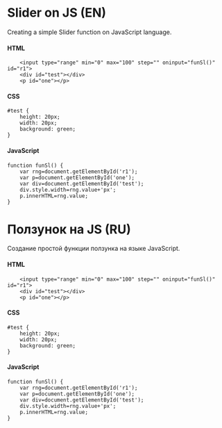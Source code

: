 # Slider on JS (EN)

Creating a simple Slider function on JavaScript language.

#### HTML

```
    <input type="range" min="0" max="100" step="" oninput="funSl()" id="r1">
    <div id="test"></div>
    <p id="one"></p>
```

#### CSS

```
#test {
    height: 20px;
    width: 20px;
    background: green;
}
```

#### JavaScript

```
function funSl() {
    var rng=document.getElementById('r1');
    var p=document.getElementById('one');
    var div=document.getElementById('test');
    div.style.width=rng.value+'px';
    p.innerHTML=rng.value;
}
```

# Ползунок на JS (RU)

Создание простой функции ползунка на языке JavaScript.

#### HTML

```
    <input type="range" min="0" max="100" step="" oninput="funSl()" id="r1">
    <div id="test"></div>
    <p id="one"></p>
```

#### CSS

```
#test {
    height: 20px;
    width: 20px;
    background: green;
}
```

#### JavaScript

```
function funSl() {
    var rng=document.getElementById('r1');
    var p=document.getElementById('one');
    var div=document.getElementById('test');
    div.style.width=rng.value+'px';
    p.innerHTML=rng.value;
}
```
